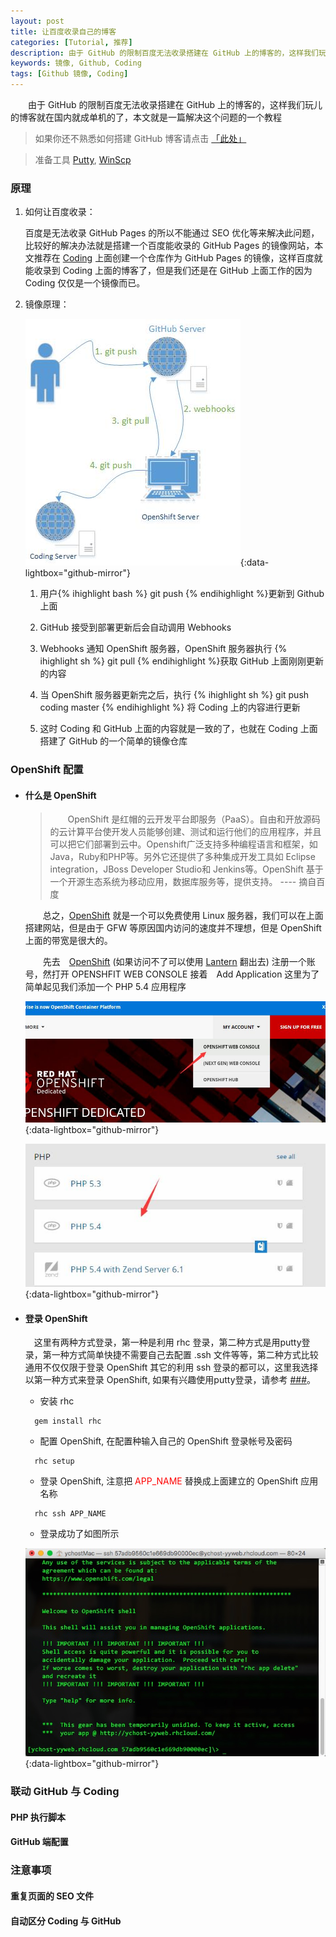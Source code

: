 ```yaml
---
layout: post
title: 让百度收录自己的博客
categories: [Tutorial, 推荐]
description: 由于 GitHub 的限制百度无法收录搭建在 GitHub 上的博客的，这样我们玩儿的博客就在国内就成单机的了，本文就是一篇解决这个问题的一个教程
keywords: 镜像, Github, Coding
tags: [Github 镜像, Coding]
---
```

　　由于 GitHub 的限制百度无法收录搭建在 GitHub 上的博客的，这样我们玩儿的博客就在国内就成单机的了，本文就是一篇解决这个问题的一个教程

> 如果你还不熟悉如何搭建 GitHub 博客请点击 [「此处」][href1]

> 准备工具 [Putty][href4], [WinScp][href5]

### 原理

1. 如何让百度收录：

	百度是无法收录 GitHub Pages 的所以不能通过 SEO 优化等来解决此问题，比较好的解决办法就是搭建一个百度能收录的 GitHub Pages 的镜像网站，本文推荐在 [Coding][href2] 上面创建一个仓库作为 GitHub Pages 的镜像，这样百度就能收录到 Coding 上面的博客了，但是我们还是在 GitHub 上面工作的因为 Coding 仅仅是一个镜像而已。


1. 镜像原理：

	[![github-coding-flow][img1]][img1]{:data-lightbox="github-mirror"}
	
	1. 用户{% ihighlight bash %} git push {% endihighlight %}更新到 Github上面

	2. GitHub 接受到部署更新后会自动调用 Webhooks

	3. Webhooks 通知 OpenShift 服务器，OpenShift 服务器执行 {% ihighlight sh %} git pull {% endihighlight %}获取 GitHub 上面刚刚更新的内容

	4. 当 OpenShift 服务器更新完之后，执行 	{% ihighlight sh %} git push coding master {% endihighlight %} 将 Coding 上的内容进行更新

	5. 这时 Coding 和 GitHub 上面的内容就是一致的了，也就在 Coding 上面搭建了 GitHub 的一个简单的镜像仓库

### OpenShift 配置

* #### 什么是 OpenShift

	> 　　OpenShift 是红帽的云开发平台即服务（PaaS）。自由和开放源码的云计算平台使开发人员能够创建、测试和运行他们的应用程序，并且可以把它们部署到云中。Openshift广泛支持多种编程语言和框架，如Java，Ruby和PHP等。另外它还提供了多种集成开发工具如 Eclipse integration，JBoss Developer Studio和 Jenkins等。OpenShift  基于一个开源生态系统为移动应用，数据库服务等，提供支持。 ---- 摘自百度

	　　总之，[OpenShift][href3] 就是一个可以免费使用 Linux 服务器，我们可以在上面搭建网站，但是由于 GFW 等原因国内访问的速度并不理想，但是 OpenShift 上面的带宽是很大的。

	　　先去　[OpenShift][href3] (如果访问不了可以使用 [Lantern][href6] 翻出去) 注册一个账号，然打开 OPENSHFIT WEB CONSOLE 接着　Add Application 这里为了简单起见我们添加一个 PHP 5.4 应用程序

    [![open-openshift-web-console][img2]][img2]{:data-lightbox="github-mirror"}


    [![openshift-add-phpapp][img3]][img3]{:data-lightbox="github-mirror"}

* #### 登录 OpenShift

	　这里有两种方式登录，第一种是利用 rhc 登录，第二种方式是用putty登录，第一种方式简单快捷不需要自己去配置 .ssh 文件等等，第二种方式比较通用不仅仅限于登录 OpenShift 其它的利用 ssh 登录的都可以，这里我选择以第一种方式来登录 OpenShift, 如果有兴趣使用putty登录，请参考 [###][href7]。

	* 安装 rhc 

  ```
   	gem install rhc
  ```

   * 配置 OpenShift, 在配置种输入自己的 OpenShift 登录帐号及密码

  ```
   	rhc setup
  ```
  * 登录 OpenShift, 注意把 <font color="red">APP_NAME</font> 替换成上面建立的 OpenShift 应用名称

  ```
  	rhc ssh APP_NAME 
  ```

  * 登录成功了如图所示

  [![rch-login-successfully][img4]][img4]{:data-lightbox="github-mirror"}

###  联动 GitHub 与 Coding

#### PHP 执行脚本

#### GitHub 端配置

### 注意事项

#### 重复页面的 SEO 文件

#### 自动区分 Coding 与 GitHub



[href1]: /2016/08/10/create-blog-with-jekyll/
[href2]: https://coding.net/user
[href3]: http://openshift.com/
[href4]: http://www.chiark.greenend.org.uk/~sgtatham/putty/download.html
[href5]: http://www.downza.cn/soft/187923.html
[href6]: https://lanterncn.org/
[href7]: #

[img1]: /images/post/tutorial/github-coding-flow.jpg
[img2]: /images/post/tutorial/open-openshift-web-console.jpg
[img3]: /images/post/tutorial/openshift-add-phpapp.jpg
[img4]: /images/post/tutorial/rch-login-successfully.jpg